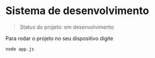 <h1>Sistema de desenvolvimento</h1>

>Status do projeto: em desenvolvimento

Para rodar o projeto no seu dispositivo digite


```
node app.js
```
